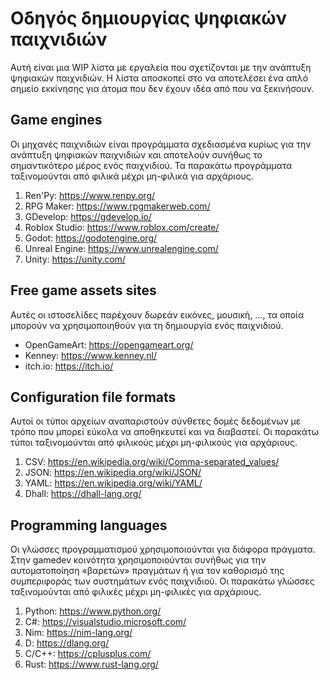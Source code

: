 # Οδηγός δημιουργίας ψηφιακών παιχνιδιών

Αυτή είναι μια WIP λίστα με εργαλεία
που σχετίζονται με την ανάπτυξη ψηφιακών παιχνιδιών.
Η λίστα αποσκοπεί στο να αποτελέσει ένα απλό σημείο εκκίνησης
για άτομα που δεν έχουν ιδέα από που να ξεκινήσουν.

## Game engines

Οι μηχανές παιχνιδιών είναι προγράμματα
σχεδιασμένα κυρίως για την ανάπτυξη ψηφιακών παιχνιδιών
και αποτελούν συνήθως το σημαντικότερο μέρος ενός παιχνιδιού.
Τα παρακάτω προγράμματα ταξινομούνται
από φιλικά μέχρι μη-φιλικά για αρχάριους.

1. Ren'Py: https://www.renpy.org/
2. RPG Maker: https://www.rpgmakerweb.com/
3. GDevelop: https://gdevelop.io/
4. Roblox Studio: https://www.roblox.com/create/
5. Godot: https://godotengine.org/
6. Unreal Engine: https://www.unrealengine.com/
7. Unity: https://unity.com/

## Free game assets sites

Αυτές οι ιστοσελίδες παρέχουν
δωρεάν εικόνες, μουσική, ...,
τα οποία μπορούν να χρησιμοποιηθούν
για τη δημιουργία ενός παιχνιδιού.

* OpenGameArt: https://opengameart.org/
* Kenney: https://www.kenney.nl/
* itch.io: https://itch.io/

## Configuration file formats

Αυτοί οι τύποι αρχείων αναπαριστούν
σύνθετες δομές δεδομένων
με τρόπο που μπορεί εύκολα να αποθηκευτεί και να διαβαστεί.
Οι παρακάτω τύποι ταξινομούνται
από φιλικούς μέχρι μη-φιλικούς για αρχάριους.

1. CSV: https://en.wikipedia.org/wiki/Comma-separated_values/
2. JSON: https://en.wikipedia.org/wiki/JSON/
3. YAML: https://en.wikipedia.org/wiki/YAML/
4. Dhall: https://dhall-lang.org/

## Programming languages

Οι γλώσσες προγραμματισμού χρησιμοποιούνται
για διάφορα πράγματα.
Στην gamedev κοινότητα χρησιμοποιούνται
συνήθως για την αυτοματοποίηση «βαρετών» πραγμάτων
ή για τον καθορισμό της συμπεριφοράς των συστημάτων ενός παιχνιδιού.
Οι παρακάτω γλώσσες ταξινομούνται
από φιλικές μέχρι μη-φιλικές για αρχάριους.

1. Python: https://www.python.org/
2. C#: https://visualstudio.microsoft.com/
3. Nim: https://nim-lang.org/
4. D: https://dlang.org/
5. C/C++: https://cplusplus.com/
6. Rust: https://www.rust-lang.org/
